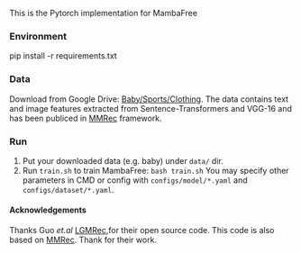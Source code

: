 This is the Pytorch implementation for MambaFree

### Environment

pip install -r requirements.txt

### Data

Download from Google Drive: [Baby/Sports/Clothing](https://drive.google.com/drive/folders/1BxObpWApHbGx9jCQGc8z52cV3t9_NE0f?usp=sharing).
The data contains text and image features extracted from Sentence-Transformers and VGG-16 and has been publiced in [MMRec](https://github.com/enoche/MMRec) framework.

### Run

1. Put your downloaded data (e.g. baby) under `data/` dir.
2. Run `train.sh` to train MambaFree:
  `bash train.sh`
You may specify other parameters in CMD or config with `configs/model/*.yaml` and `configs/dataset/*.yaml`.

#### Acknowledgements

Thanks Guo _et.al_ [LGMRec](https://github.com/georgeguo-cn/LGMRec),for their open source code.
This code is also based on [MMRec](https://github.com/enoche/MMRec). Thank for their work.
